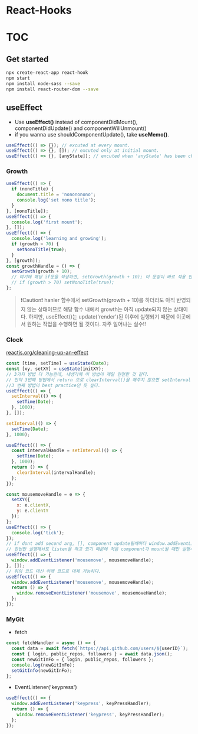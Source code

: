 # React-Hooks

# TOC

## Get started

```sh
npx create-react-app react-hook
npm start
npm install node-sass --save
npm install react-router-dom --save
```

## useEffect

- Use <b>useEffect()</b> instead of componentDidMount(), componentDidUpdate() and componentWillUnmount()
- if you wanna use shouldComponentUpdate(), take <b>useMemo()</b>.

```javascript
useEffect(() => {}); // excuted at every mount.
useEffect(() => {}, []); // excuted only at initial mount.
useEffect(() => {}, [anyState]); // excuted when 'anyState' has been changed.
```

### Growth

```javascript
useEffect(() => {
  if (nonoTitle) {
    document.title = 'nonononono';
    console.log('set nono title');
  }
}, [nonoTitle]);
useEffect(() => {
  console.log('first mount');
}, []);
useEffect(() => {
  console.log('learning and growing');
  if (growth > 70) {
    setNonoTitle(true);
  }
}, [growth]);
const growthHandle = () => {
  setGrowth(growth + 10);
  // 여기에 해당 if문을 작성하면, setGrowth(growth + 10); 이 문장이 바로 적용 안된 상태에서 growth를 판별하기 때문에 원하는 결과를 얻을 수 없다.
  // if (growth > 70) setNonoTitle(true);
};
```

> ❗️️Caution❗️ hanler 함수에서 setGrowth(growth + 10)를 하더라도 아직 반영되지 않는 상태이므로 해당 함수 내에서 growth는 아직 update되지 않는 상태이다. 하지만, useEffect()는 update('render')된 이후에 실행되기 때문에 이곳에서 원하는 작업을 수행하면 될 것이다. 자주 일어나는 실수!!

### Clock

[reactjs.org/cleaning-up-an-effect](https://reactjs.org/docs/hooks-reference.html#cleaning-up-an-effect)

```javascript
const [time, setTime] = useState(Date);
const [xy, setXY] = useState(initXY);
// 3가지 방법 다 가능한데, 내생각에 이 방법이 제일 안전한 것 같다.
// 만약 3번째 방법에서 return 으로 clearInterval()을 해주지 않으면 setInterval API가 굉장히 많이 호출되는 문제가 생긴다.
//3 번째 방법이 best practice인 듯 싶다.
useEffect(() => {
  setInterval(() => {
    setTime(Date);
  }, 1000);
}, []);

setInterval(() => {
  setTime(Date);
}, 1000);

useEffect(() => {
  const intervalHandle = setInterval(() => {
    setTime(Date);
  }, 1000);
  return () => {
    clearInterval(intervalHandle);
  };
});

const mousemoveHandle = e => {
  setXY({
    x: e.clientX,
    y: e.clientY
  });
};
useEffect(() => {
  console.log('tick');
});
// if dont add second arg, [], component update될때마다 window.addEventListener()를 새로 실행시켜서 굉장히 많이 실행된다.
// 한번만 실행해놔도 listen을 하고 있기 때문에 처음 component가 mount될 때만 실행시켜 줘야 한다.
useEffect(() => {
  window.addEventListener('mousemove', mousemoveHandle);
}, []);
// 위의 코드 대신 아래 코드로 대체 가능하다.
useEffect(() => {
  window.addEventListener('mousemove', mousemoveHandle);
  return () => {
    window.removeEventListener('mousemove', mousemoveHandle);
  };
});
```

### MyGit

- fetch

```javascript
const fetchHandler = async () => {
  const data = await fetch(`https://api.github.com/users/${userID}`);
  const { login, public_repos, followers } = await data.json();
  const newGitInFo = { login, public_repos, followers };
  console.log(newGitInFo);
  setGitInfo(newGitInFo);
};
```

- EventListener('keypress')

```js
useEffect(() => {
  window.addEventListener('keypress', keyPressHandler);
  return () => {
    window.removeEventListener('keypress', keyPressHandler);
  };
});
```
